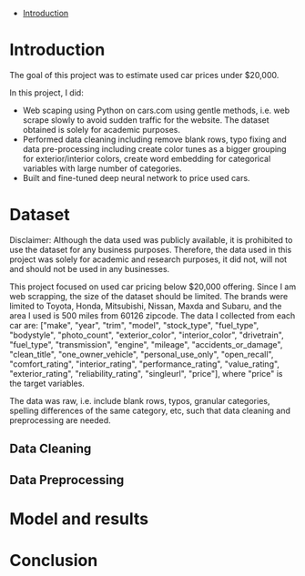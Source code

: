 - [Introduction](#introduction)

# Introduction

The goal of this project was to estimate used car prices under $20,000.

In this project, I did:
- Web scaping using Python on cars.com using gentle methods, i.e. web scrape slowly to avoid sudden traffic for the website. The dataset obtained is solely for academic purposes.
- Performed data cleaning including remove blank rows, typo fixing and data pre-processing including create color tunes as a bigger grouping for exterior/interior colors, create word embedding for categorical variables with large number of categories.
- Built and fine-tuned deep neural network to price used cars.

# Dataset

Disclaimer: Although the data used was publicly available, it is prohibited to use the dataset for any business purposes. Therefore, the data used in this project was solely for academic and research purposes, it did not, will not and should not be used in any businesses.

This project focused on used car pricing below $20,000 offering. Since I am web scrapping, the size of the dataset should be limited. The brands were limited to Toyota, Honda, Mitsubishi, Nissan, Maxda and Subaru, and the area I used is 500 miles from 60126 zipcode. The data I collected from each car are: ["make", "year", "trim", "model", "stock_type", "fuel_type", "bodystyle", "photo_count", "exterior_color", "interior_color", "drivetrain", "fuel_type", "transmission", "engine", "mileage", "accidents_or_damage", "clean_title", "one_owner_vehicle", "personal_use_only", "open_recall", "comfort_rating", "interior_rating", "performance_rating", "value_rating", "exterior_rating", "reliability_rating", "singleurl", "price"], where "price" is the target variables. 

The data was raw, i.e. include blank rows, typos, granular categories, spelling differences of the same category, etc, such that data cleaning and preprocessing are needed.

## Data Cleaning



## Data Preprocessing



# Model and results



# Conclusion

